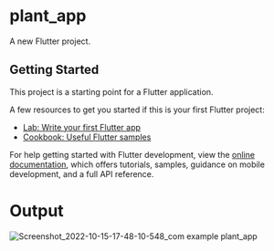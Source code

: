 # plant_app

A new Flutter project.

## Getting Started

This project is a starting point for a Flutter application.

A few resources to get you started if this is your first Flutter project:

- [Lab: Write your first Flutter app](https://docs.flutter.dev/get-started/codelab)
- [Cookbook: Useful Flutter samples](https://docs.flutter.dev/cookbook)

For help getting started with Flutter development, view the
[online documentation](https://docs.flutter.dev/), which offers tutorials,
samples, guidance on mobile development, and a full API reference.


# Output 

![Screenshot_2022-10-15-17-48-10-548_com example plant_app](https://user-images.githubusercontent.com/106115385/195996471-acbad33b-ee0a-40cd-89a8-66a0935e5bed.jpg)
